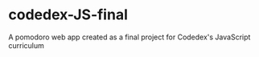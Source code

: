 # codedex-JS-final
A pomodoro web app created as a final project for Codedex's JavaScript curriculum
